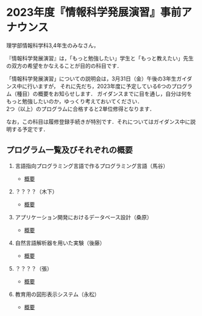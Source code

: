 # 2023年度『情報科学発展演習』事前アナウンス

理学部情報科学科3,4年生のみなさん，

『情報科学発展演習』は，「もっと勉強したい」学生と「もっと教えたい」先生の双方の希望をかなえることが目的の科目です．

「情報科学発展演習」についての説明会は，3月31日（金）午後の3年生ガイダンス中に行いますが，
それに先だち，2023年度に予定している6つのプログラム（種目）の概要をお知らせします．
ガイダンスまでに目を通し，自分は何をもっと勉強したいのか，ゆっくり考えておいてください．  
2つ（以上）のプログラムに合格すると2単位修得となります．


なお，この科目は履修登録手続きが特別です．それについてはガイダンス中に説明する予定です．

## プログラム一覧及びそれぞれの概要

1. 言語指向プログラミング言語で作るプログラミング言語（馬谷）
    - [概要](advanced2023-umatani.pdf)

1. ？？？？（木下）
    - [概要]()

1. アプリケーション開発におけるデータベース設計（桑原）
    - [概要](発展演習-桑原-2023-3-31.pdf)

1. 自然言語解析器を用いた実験（後藤）
    - [概要](http://angelos.info.kanagawa-u.ac.jp/tgl/Lecture/NLP_Experiments.html)

1. ？？？？（張）
    - [概要]()

1. 教育用の図形表示システム（永松）
    - [概要](発展演習・永松.pdf)

<!-- ## 関連情報

* [履修希望プログラム登録フォーム](https://forms.office.com/r/AKR4drgCQ3)
* [3年次ガイダンス（3/31）で使用した説明資料](情報科学発展演習説明会資料20230331.pdf) -->
